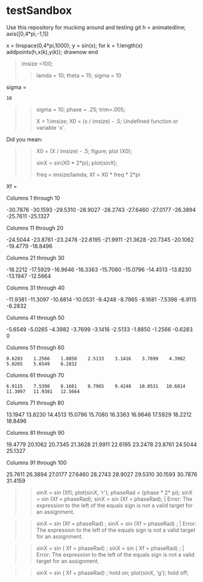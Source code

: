# testSandbox
Use this repository for mucking around and testing git
h = animatedline;
axis([0,4*pi,-1,1])

x = linspace(0,4*pi,1000);
y = sin(x);
for k = 1:length(x)
    addpoints(h,x(k),y(k));
    drawnow
end
> imsize =100;
>> lamda = 10;
>> theta = 15;
>> sigma = 10

sigma =

    10

>> sigma = 10;
>> phase = .25;
>> trim=.005;
>> 
>> X = 1:imsize;
>> X0 = (x / imsize) - .5;
Undefined function or variable 'x'.
 
Did you mean:
>> X0 = (X / imsize) - .5;
>> figure;
>> plot (X0);
>> 
>> sinX = sin(X0 * 2*pi);
>> plot(sinX);
>> 
>> freq = imsize/lamda;
>> Xf = X0 * freq * 2*pi

Xf =

  Columns 1 through 10

  -30.7876  -30.1593  -29.5310  -28.9027  -28.2743  -27.6460  -27.0177  -26.3894  -25.7611  -25.1327

  Columns 11 through 20

  -24.5044  -23.8761  -23.2478  -22.6195  -21.9911  -21.3628  -20.7345  -20.1062  -19.4779  -18.8496

  Columns 21 through 30

  -18.2212  -17.5929  -16.9646  -16.3363  -15.7080  -15.0796  -14.4513  -13.8230  -13.1947  -12.5664

  Columns 31 through 40

  -11.9381  -11.3097  -10.6814  -10.0531   -9.4248   -8.7965   -8.1681   -7.5398   -6.9115   -6.2832

  Columns 41 through 50

   -5.6549   -5.0265   -4.3982   -3.7699   -3.1416   -2.5133   -1.8850   -1.2566   -0.6283         0

  Columns 51 through 60

    0.6283    1.2566    1.8850    2.5133    3.1416    3.7699    4.3982    5.0265    5.6549    6.2832

  Columns 61 through 70

    6.9115    7.5398    8.1681    8.7965    9.4248   10.0531   10.6814   11.3097   11.9381   12.5664

  Columns 71 through 80

   13.1947   13.8230   14.4513   15.0796   15.7080   16.3363   16.9646   17.5929   18.2212   18.8496

  Columns 81 through 90

   19.4779   20.1062   20.7345   21.3628   21.9911   22.6195   23.2478   23.8761   24.5044   25.1327

  Columns 91 through 100

   25.7611   26.3894   27.0177   27.6460   28.2743   28.9027   29.5310   30.1593   30.7876   31.4159

>> sinX = sin (Xf);
>> plot(sinX, 'r');
>> phaseRad = (phase * 2* pi);
>> sinX = sin (Xf = phaseRad);
 sinX = sin (Xf = phaseRad);
                |
Error: The expression to the left of the equals sign is not a valid target for an assignment.
 
>> sinX = sin (Xf = phaseRad) ;
 sinX = sin (Xf = phaseRad) ;
                |
Error: The expression to the left of the equals sign is not a valid target for an assignment.
 
>> sinX = sin ( Xf = phaseRad) ;
 sinX = sin ( Xf = phaseRad) ;
                 |
Error: The expression to the left of the equals sign is not a valid target for an assignment.
 
>> sinX = sin ( Xf + phaseRad) ;
>> hold on;
>> plot(sinX, 'g');
>> hold off;
>>  

